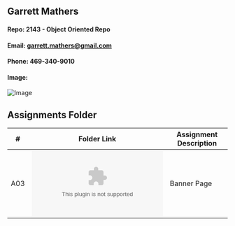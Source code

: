 ## Garrett Mathers

#### Repo: 2143 - Object Oriented Repo
#### Email: garrett.mathers@gmail.com
#### Phone: 469-340-9010
#### Image:
![Image](https://msumustangs.com/images/2021/8/17/Mathers_Garrett_6238.jpg?width=300)

##  Assignments Folder

|   #   | Folder Link | Assignment Description |
| :---: | ----------- | ---------------------- |
|   A03    |![A03_OOP.zip](https://github.com/gramcracker40/gramcracker40/files/7073068/A03_OOP.zip)|Banner Page|
